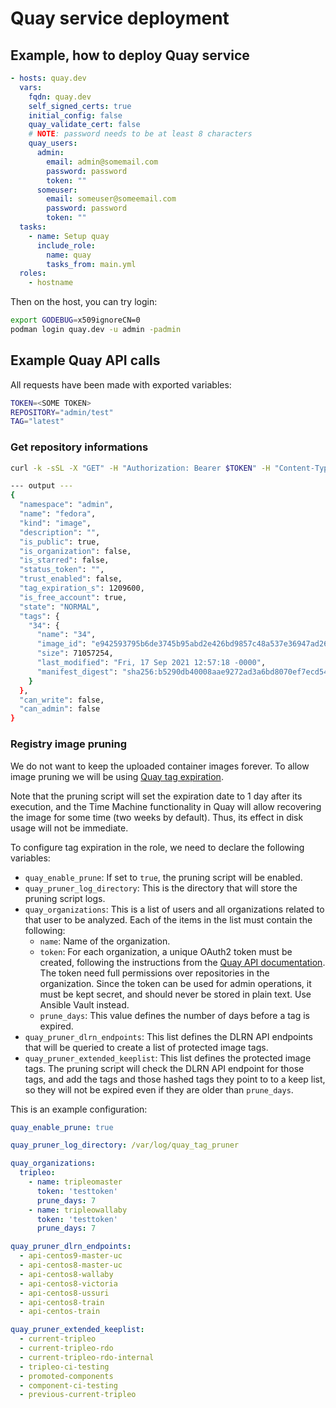 # Quay service deployment

## Example, how to deploy Quay service

```yaml
- hosts: quay.dev
  vars:
    fqdn: quay.dev
    self_signed_certs: true
    initial_config: false
    quay_validate_cert: false
    # NOTE: password needs to be at least 8 characters
    quay_users:
      admin:
        email: admin@somemail.com
        password: password
        token: ""
      someuser:
        email: someuser@someemail.com
        password: password
        token: ""
  tasks:
    - name: Setup quay
      include_role:
        name: quay
        tasks_from: main.yml
  roles:
    - hostname
```

Then on the host, you can try login:

```sh
export GODEBUG=x509ignoreCN=0
podman login quay.dev -u admin -padmin
```

## Example Quay API calls

All requests have been made with exported variables:

```sh
TOKEN=<SOME TOKEN>
REPOSITORY="admin/test"
TAG="latest"
```

### Get repository informations

```sh
curl -k -sSL -X "GET" -H "Authorization: Bearer $TOKEN" -H "Content-Type: application/json" "https://localhost/api/v1/repository/$REPOSITORY" | jq

--- output ---
{
  "namespace": "admin",
  "name": "fedora",
  "kind": "image",
  "description": "",
  "is_public": true,
  "is_organization": false,
  "is_starred": false,
  "status_token": "",
  "trust_enabled": false,
  "tag_expiration_s": 1209600,
  "is_free_account": true,
  "state": "NORMAL",
  "tags": {
    "34": {
      "name": "34",
      "image_id": "e942593795b6de3745b95abd2e426bd9857c48a537e36947ad26e72a346dbea3",
      "size": 71057254,
      "last_modified": "Fri, 17 Sep 2021 12:57:18 -0000",
      "manifest_digest": "sha256:b5290db40008aae9272ad3a6bd8070ef7ecd547c3bef014b894c327960acc582"
    }
  },
  "can_write": false,
  "can_admin": false
}
```

### Registry image pruning

We do not want to keep the uploaded container images forever. To allow
image pruning we will be using [Quay tag expiration](https://docs.projectquay.io/use_quay.html#tag-expiration).

Note that the pruning script will set the expiration date to 1 day after
its execution, and the Time Machine functionality in Quay will allow
recovering the image for some time (two weeks by default). Thus, its effect
in disk usage will not be immediate.

To configure tag expiration in the role, we need to declare the following
variables:

- `quay_enable_prune`: If set to `true`, the pruning script will be enabled.
- `quay_pruner_log_directory`: This is the directory that will store the
  pruning script logs.
- `quay_organizations`: This is a list of users and all organizations related
  to that user to be analyzed. Each of the items in the list must contain the following:
  - `name`: Name of the organization.
  - `token`: For each organization, a unique OAuth2 token must be created,
    following the instructions from the [Quay API documentation](https://docs.quay.io/api/).
    The token need full permissions over repositories in the organization.
    Since the token can be used for admin operations, it must be kept
    secret, and should never be stored in plain text. Use Ansible Vault
    instead.
  - `prune_days`: This value defines the number of days before a tag
    is expired.
- `quay_pruner_dlrn_endpoints`: This list defines the DLRN API endpoints
  that will be queried to create a list of protected image tags.
- `quay_pruner_extended_keeplist`: This list defines the protected image
  tags. The pruning script will check the DLRN API endpoint for those tags,
  and add the tags and those hashed tags they point to to a keep list, so
  they will not be expired even if they are older than `prune_days`.

This is an example configuration:

```yaml
quay_enable_prune: true

quay_pruner_log_directory: /var/log/quay_tag_pruner

quay_organizations:
  tripleo:
    - name: tripleomaster
      token: 'testtoken'
      prune_days: 7
    - name: tripleowallaby
      token: 'testtoken'
      prune_days: 7

quay_pruner_dlrn_endpoints:
  - api-centos9-master-uc
  - api-centos8-master-uc
  - api-centos8-wallaby
  - api-centos8-victoria
  - api-centos8-ussuri
  - api-centos8-train
  - api-centos-train

quay_pruner_extended_keeplist:
  - current-tripleo
  - current-tripleo-rdo
  - current-tripleo-rdo-internal
  - tripleo-ci-testing
  - promoted-components
  - component-ci-testing
  - previous-current-tripleo
```
